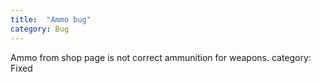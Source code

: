 ```yaml
---
title:  "Ammo bug"
category: Bug
---
```

Ammo from shop page is not correct ammunition for weapons.
category: Fixed
